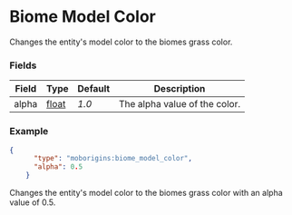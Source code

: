 # Biome Model Color
Changes the entity's model color to the biomes grass color.


### Fields
Field | Type | Default | Description
------|------|---------|-------------
alpha | [float](https://origins.readthedocs.io/en/latest/types/data_types/float/) | *1.0* | The alpha value of the color.


### Example
```json
{
      "type": "moborigins:biome_model_color",
      "alpha": 0.5
    }
```
Changes the entity's model color to the biomes grass color with an alpha value of 0.5.
